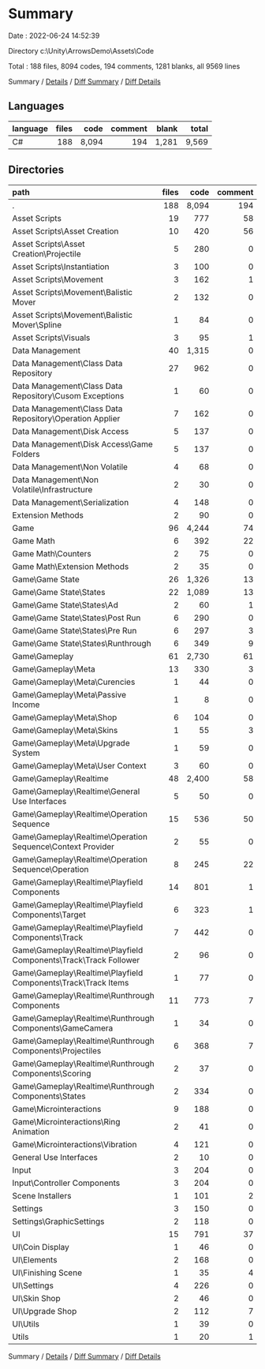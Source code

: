 # Summary

Date : 2022-06-24 14:52:39

Directory c:\\Unity\\ArrowsDemo\\Assets\\Code

Total : 188 files,  8094 codes, 194 comments, 1281 blanks, all 9569 lines

Summary / [Details](details.md) / [Diff Summary](diff.md) / [Diff Details](diff-details.md)

## Languages
| language | files | code | comment | blank | total |
| :--- | ---: | ---: | ---: | ---: | ---: |
| C# | 188 | 8,094 | 194 | 1,281 | 9,569 |

## Directories
| path | files | code | comment | blank | total |
| :--- | ---: | ---: | ---: | ---: | ---: |
| . | 188 | 8,094 | 194 | 1,281 | 9,569 |
| Asset Scripts | 19 | 777 | 58 | 134 | 969 |
| Asset Scripts\\Asset Creation | 10 | 420 | 56 | 73 | 549 |
| Asset Scripts\\Asset Creation\\Projectile | 5 | 280 | 0 | 44 | 324 |
| Asset Scripts\\Instantiation | 3 | 100 | 0 | 15 | 115 |
| Asset Scripts\\Movement | 3 | 162 | 1 | 29 | 192 |
| Asset Scripts\\Movement\\Balistic Mover | 2 | 132 | 0 | 23 | 155 |
| Asset Scripts\\Movement\\Balistic Mover\\Spline | 1 | 84 | 0 | 12 | 96 |
| Asset Scripts\\Visuals | 3 | 95 | 1 | 17 | 113 |
| Data Management | 40 | 1,315 | 0 | 175 | 1,490 |
| Data Management\\Class Data Repository | 27 | 962 | 0 | 129 | 1,091 |
| Data Management\\Class Data Repository\\Cusom Exceptions | 1 | 60 | 0 | 12 | 72 |
| Data Management\\Class Data Repository\\Operation Applier | 7 | 162 | 0 | 6 | 168 |
| Data Management\\Disk Access | 5 | 137 | 0 | 18 | 155 |
| Data Management\\Disk Access\\Game Folders | 5 | 137 | 0 | 18 | 155 |
| Data Management\\Non Volatile | 4 | 68 | 0 | 10 | 78 |
| Data Management\\Non Volatile\\Infrastructure | 2 | 30 | 0 | 4 | 34 |
| Data Management\\Serialization | 4 | 148 | 0 | 18 | 166 |
| Extension Methods | 2 | 90 | 0 | 9 | 99 |
| Game | 96 | 4,244 | 74 | 685 | 5,003 |
| Game Math | 6 | 392 | 22 | 54 | 468 |
| Game Math\\Counters | 2 | 75 | 0 | 13 | 88 |
| Game Math\\Extension Methods | 2 | 35 | 0 | 2 | 37 |
| Game\\Game State | 26 | 1,326 | 13 | 214 | 1,553 |
| Game\\Game State\\States | 22 | 1,089 | 13 | 180 | 1,282 |
| Game\\Game State\\States\\Ad | 2 | 60 | 1 | 8 | 69 |
| Game\\Game State\\States\\Post Run | 6 | 290 | 0 | 46 | 336 |
| Game\\Game State\\States\\Pre Run | 6 | 297 | 3 | 53 | 353 |
| Game\\Game State\\States\\Runthrough | 6 | 349 | 9 | 62 | 420 |
| Game\\Gameplay | 61 | 2,730 | 61 | 438 | 3,229 |
| Game\\Gameplay\\Meta | 13 | 330 | 3 | 57 | 390 |
| Game\\Gameplay\\Meta\\Curencies | 1 | 44 | 0 | 11 | 55 |
| Game\\Gameplay\\Meta\\Passive Income | 1 | 8 | 0 | 1 | 9 |
| Game\\Gameplay\\Meta\\Shop | 6 | 104 | 0 | 11 | 115 |
| Game\\Gameplay\\Meta\\Skins | 1 | 55 | 3 | 16 | 74 |
| Game\\Gameplay\\Meta\\Upgrade System | 1 | 59 | 0 | 11 | 70 |
| Game\\Gameplay\\Meta\\User Context | 3 | 60 | 0 | 7 | 67 |
| Game\\Gameplay\\Realtime | 48 | 2,400 | 58 | 381 | 2,839 |
| Game\\Gameplay\\Realtime\\General Use Interfaces | 5 | 50 | 0 | 6 | 56 |
| Game\\Gameplay\\Realtime\\Operation Sequence | 15 | 536 | 50 | 75 | 661 |
| Game\\Gameplay\\Realtime\\Operation Sequence\\Context Provider | 2 | 55 | 0 | 12 | 67 |
| Game\\Gameplay\\Realtime\\Operation Sequence\\Operation | 8 | 245 | 22 | 31 | 298 |
| Game\\Gameplay\\Realtime\\Playfield Components | 14 | 801 | 1 | 131 | 933 |
| Game\\Gameplay\\Realtime\\Playfield Components\\Target | 6 | 323 | 1 | 53 | 377 |
| Game\\Gameplay\\Realtime\\Playfield Components\\Track | 7 | 442 | 0 | 74 | 516 |
| Game\\Gameplay\\Realtime\\Playfield Components\\Track\\Track Follower | 2 | 96 | 0 | 15 | 111 |
| Game\\Gameplay\\Realtime\\Playfield Components\\Track\\Track Items | 1 | 77 | 0 | 14 | 91 |
| Game\\Gameplay\\Realtime\\Runthrough Components | 11 | 773 | 7 | 121 | 901 |
| Game\\Gameplay\\Realtime\\Runthrough Components\\GameCamera | 1 | 34 | 0 | 5 | 39 |
| Game\\Gameplay\\Realtime\\Runthrough Components\\Projectiles | 6 | 368 | 7 | 56 | 431 |
| Game\\Gameplay\\Realtime\\Runthrough Components\\Scoring | 2 | 37 | 0 | 7 | 44 |
| Game\\Gameplay\\Realtime\\Runthrough Components\\States | 2 | 334 | 0 | 53 | 387 |
| Game\\Microinteractions | 9 | 188 | 0 | 33 | 221 |
| Game\\Microinteractions\\Ring Animation | 2 | 41 | 0 | 6 | 47 |
| Game\\Microinteractions\\Vibration | 4 | 121 | 0 | 23 | 144 |
| General Use Interfaces | 2 | 10 | 0 | 2 | 12 |
| Input | 3 | 204 | 0 | 32 | 236 |
| Input\\Controller Components | 3 | 204 | 0 | 32 | 236 |
| Scene Installers | 1 | 101 | 2 | 14 | 117 |
| Settings | 3 | 150 | 0 | 30 | 180 |
| Settings\\GraphicSettings | 2 | 118 | 0 | 24 | 142 |
| UI | 15 | 791 | 37 | 145 | 973 |
| UI\\Coin Display | 1 | 46 | 0 | 10 | 56 |
| UI\\Elements | 2 | 168 | 0 | 36 | 204 |
| UI\\Finishing Scene | 1 | 35 | 4 | 9 | 48 |
| UI\\Settings | 4 | 226 | 0 | 37 | 263 |
| UI\\Skin Shop | 2 | 46 | 0 | 12 | 58 |
| UI\\Upgrade Shop | 2 | 112 | 7 | 19 | 138 |
| UI\\Utils | 1 | 39 | 0 | 9 | 48 |
| Utils | 1 | 20 | 1 | 1 | 22 |

Summary / [Details](details.md) / [Diff Summary](diff.md) / [Diff Details](diff-details.md)